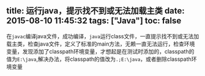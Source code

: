 title: 运行java，提示找不到或无法加载主类
date: 2015-08-10 11:45:32
tags: ["Java"]
toc: false
---
在`javac`编译java文件，成功编译，`java`运行class文件，一直提示找不到或无法加载主类，检查java文件，定义了标准的main方法，无赖一直无法运行，检查环境变量，发现添加了classpath环境变量，才想起是在测试时添加的，classpath的值为`E:\java`,解决办法，将classpath的值改为`.;E:\java`，或者删除classpath环境变量